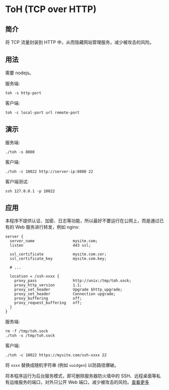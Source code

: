 # ToH (TCP over HTTP)


## 简介

将 TCP 流量封装到 HTTP 中，从而隐藏网站管理服务，减少被攻击的风险。


## 用法

需要 nodejs。

服务端:

    toh -s http-port

客户端:

    toh -c local-port url remote-port


## 演示

服务端:

    ./toh -s 8080

客户端:

    ./toh -c 10022 http://server-ip:8080 22

客户端测试:

    ssh 127.0.0.1 -p 10022


## 应用

本程序不提供认证、加密、日志等功能，所以最好不要运行在公网上，而是通过已有的 Web 服务进行转发，例如 nginx:

```nginx
server {
  server_name                 mysite.com;
  listen                      443 ssl;

  ssl_certificate             mysite.com.cer;
  ssl_certificate_key         mysite.com.key;

  # ...

  location = /ssh-xxxx {
    proxy_pass                http://unix:/tmp/toh.sock;
    proxy_http_version        1.1;
    proxy_set_header          Upgrade $http_upgrade;
    proxy_set_header          Connection upgrade;
    proxy_buffering           off;
    proxy_request_buffering   off;
  }
}
```

服务端:

    rm -f /tmp/toh.sock
    ./toh -s /tmp/toh.sock

客户端:

    ./toh -c 10022 https://mysite.com/ssh-xxxx 22

将 `xxxx` 替换成随机字符串 (例如 `uuidgen`) 以防路径爆破。

将本程序运行为后台服务模式，即可删除服务器防火墙中的 SSH、远程桌面等私有运维服务的端口，对外只公开 Web 端口，减少被攻击的风险。[查看更多](https://github.com/EtherDream/toh/wiki/%E5%A6%82%E4%BD%95%E9%9A%90%E8%97%8F%E7%AE%A1%E7%90%86%E7%AB%AF%E5%8F%A3)